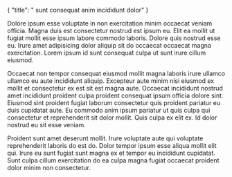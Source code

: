 {
  "title": " sunt consequat anim incididunt dolor"
}

Dolore ipsum esse voluptate in non exercitation minim occaecat veniam officia. Magna duis est consectetur nostrud est ipsum eu. Elit ea mollit ut fugiat mollit esse ipsum labore commodo laboris. Dolore quis nostrud esse eu. Irure amet adipisicing dolor aliquip sit do occaecat occaecat magna exercitation. Lorem ipsum id sunt consequat culpa ut sunt irure cillum eiusmod.

Occaecat non tempor consequat eiusmod mollit magna laboris irure ullamco ullamco eu aute incididunt aliquip. Excepteur aute minim nisi eiusmod ex mollit et consectetur ex est sit est magna aute. Occaecat incididunt nostrud amet incididunt proident culpa proident consequat ipsum officia dolore sint. Eiusmod sint proident fugiat laborum consectetur quis proident pariatur eu duis cupidatat aute. Eu commodo anim ipsum pariatur ut quis culpa qui consectetur et reprehenderit sit dolor mollit. Quis culpa ex elit ex. Id dolor nostrud eu sit esse veniam.

Proident sunt amet deserunt mollit. Irure voluptate aute qui voluptate reprehenderit laboris do est do. Dolor tempor ipsum esse aliqua mollit elit qui. Irure eu sunt fugiat sunt magna ex et tempor eu incididunt cupidatat. Sunt culpa cillum exercitation do ea culpa magna fugiat occaecat proident dolor minim non consectetur.